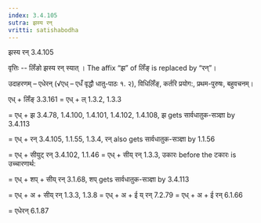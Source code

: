 ```yaml
---
index: 3.4.105
sutra: झस्य रन्
vritti: satishabodha
---
```



 झस्य रन् 3.4.105 


वृत्तिः -- लिँङो झस्‍य रन् स्‍यात् । The affix “झ” of लिँङ् is replaced by “रन्”। 


उदाहरणम् – एधेरन् (√एध् – एधँ वृद्धौ धातु-पाठः १. २), विधिलिँङ्, कर्तरि प्रयोग:, प्रथम-पुरुषः, बहुवचनम्। 

एध् + लिँङ् 3.3.161 = एध् + ल् 1.3.2, 1.3.3 

= एध् + झ 3.4.78, 1.4.100, 1.4.101, 1.4.102, 1.4.108, झ gets सार्वधातुक-सञ्ज्ञा by 3.4.113 

= एध् + रन् 3.4.105, 1.1.55, 1.3.4, रन् also gets सार्वधातुक-सञ्ज्ञा by 1.1.56 

= एध् + सीयुट् रन् 3.4.102, 1.1.46 = एध् + सीय् रन् 1.3.3, उकारः before the टकारः is उच्चारणार्थ: 

= एध् + शप् + सीय् रन् 3.1.68, शप् gets सार्वधातुक-सञ्ज्ञा by 3.4.113 

= एध् + अ + सीय् रन् 1.3.3, 1.3.8 = एध् + अ + ई य् रन् 7.2.79 = एध् + अ + ई रन् 6.1.66 

= एधेरन् 6.1.87 



